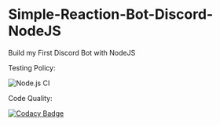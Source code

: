 # Simple-Reaction-Bot-Discord-NodeJS
Build my First Discord Bot with NodeJS

Testing Policy:

![Node.js CI](https://github.com/Nathan-Moignard/Simple-Reaction-Bot-Discord-NodeJS/workflows/Node.js%20CI/badge.svg?branch=master)

Code Quality:

[![Codacy Badge](https://app.codacy.com/project/badge/Grade/3944bae358ed4a1c8dfea1ef824eb58a)](https://www.codacy.com?utm_source=github.com&amp;utm_medium=referral&amp;utm_content=Nathan-Moignard/Simple-Reaction-Bot-Discord-NodeJS&amp;utm_campaign=Badge_Grade)

